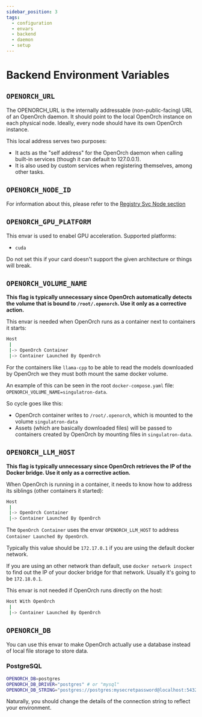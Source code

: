```yaml
---
sidebar_position: 3
tags:
  - configuration
  - envars
  - backend
  - daemon
  - setup
---
```


# Backend Environment Variables

## `OPENORCH_URL`

The OPENORCH_URL is the internally addressable (non-public-facing) URL of an OpenOrch daemon. It should point to the local OpenOrch instance on each physical node. Ideally, every node should have its own OpenOrch instance.

This local address serves two purposes:

- It acts as the "self address" for the OpenOrch daemon when calling built-in services (though it can default to 127.0.0.1).
- It is also used by custom services when registering themselves, among other tasks.

## `OPENORCH_NODE_ID`

For information about this, please refer to the [Registry Svc Node section](/docs/built-in-services/registry-svc#node)

## `OPENORCH_GPU_PLATFORM`  

This envar is used to enabel GPU acceleration.
Supported platforms:

- `cuda`

Do not set this if your card doesn't support the given architecture or things will break.

## `OPENORCH_VOLUME_NAME`

**This flag is typically unnecessary since OpenOrch automatically detects the volume that is bound to `/root/.openorch`. Use it only as a corrective action.**

This envar is needed when OpenOrch runs as a container next to containers it starts:

```sh
Host
 |
 |-> OpenOrch Container
 |-> Container Launched By OpenOrch
```

For the containers like `llama-cpp` to be able to read the models downloaded by OpenOrch we they must both mount the same docker volume.

An example of this can be seen in the root `docker-compose.yaml` file: `OPENORCH_VOLUME_NAME=singulatron-data`.

So cycle goes like this:

- OpenOrch container writes to `/root/.openorch`, which is mounted to the volume `singulatron-data`
- Assets (which are basically downloaded files) will be passed to containers created by OpenOrch by mounting files in `singulatron-data`.

## `OPENORCH_LLM_HOST`

**This flag is typically unnecessary since OpenOrch retrieves the IP of the Docker bridge. Use it only as a corrective action.**

When OpenOrch is running in a container, it needs to know how to address its siblings (other containers it started):

```sh
Host
 |
 |-> OpenOrch Container
 |-> Container Launched By OpenOrch
```

The `OpenOrch Container` uses the envar `OPENORCH_LLM_HOST` to address `Container Launched By OpenOrch`.

Typically this value should be `172.17.0.1` if you are using the default docker network.

If you are using an other network than default, use `docker network inspect` to find out the IP of your docker bridge for that network.
Usually it's going to be `172.18.0.1`.

This envar is not needed if OpenOrch runs directly on the host:

```sh
Host With OpenOrch
 |
 |-> Container Launched By OpenOrch
```

## `OPENORCH_DB`

You can use this envar to make OpenOrch actually use a database instead of local file storage to store data.

### PostgreSQL

```sh
OPENORCH_DB=postgres
OPENORCH_DB_DRIVER="postgres" # or "mysql"
OPENORCH_DB_STRING="postgres://postgres:mysecretpassword@localhost:5432/mydatabase?sslmode=disable"
```

Naturally, you should change the details of the connection string to reflect your environment.
